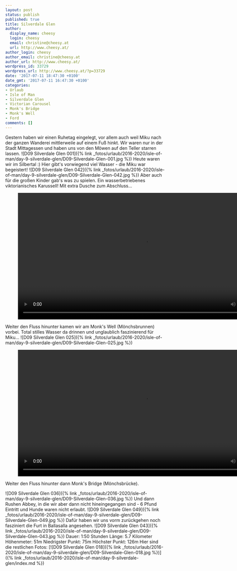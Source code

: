 ```yaml
---
layout: post
status: publish
published: true
title: Silverdale Glen
author:
  display_name: cheesy
  login: cheesy
  email: christine@cheesy.at
  url: http://www.cheesy.at/
author_login: cheesy
author_email: christine@cheesy.at
author_url: http://www.cheesy.at/
wordpress_id: 33729
wordpress_url: http://www.cheesy.at/?p=33729
date: '2017-07-11 18:47:30 +0100'
date_gmt: '2017-07-11 16:47:30 +0100'
categories:
- Urlaub
- Isle of Man
- Silverdale Glen
- Victorian Carousel
- Monk's Bridge
- Monk's Well
- Ford
comments: []
---
```

Gestern haben wir einen Ruhetag eingelegt, vor allem auch weil Miku nach der ganzen Wanderei mittlerweile auf einem Fuß hinkt. Wir waren nur in der Stadt Mittagessen und haben uns von den Möwen auf den Teller starren lassen.
![D09 Silverdale Glen 001]({% link _fotos/urlaub/2016-2020/isle-of-man/day-9-silverdale-glen/D09-Silverdale-Glen-001.jpg %})
Heute waren wir im Silbertal :) Hier gibt's vorwiegend viel Wasser - die Miku war begeistert!
![D09 Silverdale Glen 042]({% link _fotos/urlaub/2016-2020/isle-of-man/day-9-silverdale-glen/D09-Silverdale-Glen-042.jpg %})
Aber auch für die großen Kinder gab's was zu spielen. Ein wasserbetriebenes viktorianisches Karussell! Mit extra Dusche zum Abschluss...

<figure><video controls width="800" src="{% link /download/Videos/Victorian Roundabout.mp4 %}"></video></figure>

Weiter den Fluss hinunter kamen wir am Monk's Well (Mönchsbrunnen) vorbei. Total stilles Wasser da drinnen und unglaublich faszinierend für Miku...
![D09 Silverdale Glen 025]({% link _fotos/urlaub/2016-2020/isle-of-man/day-9-silverdale-glen/D09-Silverdale-Glen-025.jpg %})

<figure><video controls width="800" src="{% link /download/Videos/Monks Well.mp4 %}"></video></figure>

Weiter den Fluss hinunter dann Monk's Bridge (Mönchsbrücke).

![D09 Silverdale Glen 036]({% link _fotos/urlaub/2016-2020/isle-of-man/day-9-silverdale-glen/D09-Silverdale-Glen-036.jpg %})
Und dann Rushen Abbey, in die wir aber dann nicht hineingegangen sind - 6 Pfund Eintritt und Hunde waren nicht erlaubt.
![D09 Silverdale Glen 049]({% link _fotos/urlaub/2016-2020/isle-of-man/day-9-silverdale-glen/D09-Silverdale-Glen-049.jpg %})
Dafür haben wir uns vorm zurückgehen noch fasziniert die Furt in Ballasalla angesehen.
![D09 Silverdale Glen 043]({% link _fotos/urlaub/2016-2020/isle-of-man/day-9-silverdale-glen/D09-Silverdale-Glen-043.jpg %})
Dauer: 1:50 Stunden
Länge: 5.7 Kilometer
Höhenmeter: 51m
Niedrigster Punkt: 75m
Höchster Punkt: 126m
Hier sind die restlichen Fotos:
[![D09 Silverdale Glen 018]({% link _fotos/urlaub/2016-2020/isle-of-man/day-9-silverdale-glen/D09-Silverdale-Glen-018.jpg %})]({% link _fotos/urlaub/2016-2020/isle-of-man/day-9-silverdale-glen/index.md %})
